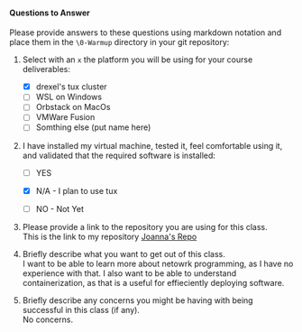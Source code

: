 #### Questions to Answer
Please provide answers to these questions using markdown notation and place them in the `\0-Warmup` directory in your git repository:

1. Select with an `x` the platform you will be using for your course deliverables:

    - [x] drexel's tux cluster
    - [ ] WSL on Windows
    - [ ] Orbstack on MacOs
    - [ ] VMWare Fusion
    - [ ] Somthing else (put name here)

2. I have installed my virtual machine, tested it, feel comfortable using it, and validated that the required software is installed:

    - [ ] YES
    - [x] N/A - I plan to use tux
    - [ ] NO - Not Yet


3. Please provide a link to the repository you are using for this class.\
This is the link to my repository [Joanna's Repo](https://github.com/joannanguyen1/CS283)

4. Briefly describe what you want to get out of this class.\
I want to be able to learn more about netowrk programming, as I have no experience with that. I also want to be able to understand containerization, as that is a useful for effieciently deploying software.

5. Briefly describe any concerns you might be having with being successful in this class (if any).\
No concerns.